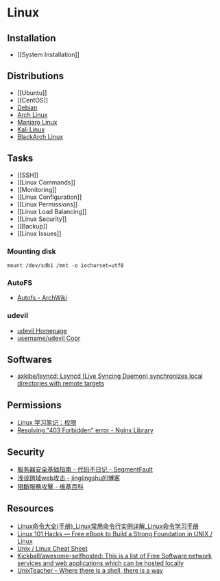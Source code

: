 # Linux

## Installation

- [[System Installation]]

## Distributions

- [[Ubuntu]]
- [[CentOS]]
- [Debian](https://www.debian.org/index.zh-cn.html)
- [Arch Linux](https://www.archlinux.org/)
- [Manjaro Linux](https://manjaro.org/)
- [Kali Linux](https://www.kali.org/)
- [BlackArch Linux](https://blackarch.org/index.html)

## Tasks

- [[SSH]]
- [[Linux Commands]]
- [[Monitoring]]
- [[Linux Configuration]]
- [[Linux Permissions]]
- [[Linux Load Balancing]]
- [[Linux Security]]
- [[Backup]]
- [[Linux Issues]]

### Mounting disk

    mount /dev/sdb1 /mnt -o iocharset=utf8

### AutoFS

- [Autofs - ArchWiki](https://wiki.archlinux.org/index.php/autofs)

### udevil

- [udevil Homepage](http://ignorantguru.github.io/udevil/)
- [username/udevil Copr](https://copr.fedorainfracloud.org/coprs/username/udevil/)

## Softwares

- [axkibe/lsyncd: Lsyncd (Live Syncing Daemon) synchronizes local directories with remote targets](https://github.com/axkibe/lsyncd)

## Permissions

- [Linux 学习笔记：权限](https://blog.laisky.com/p/linux-premission/)
- [Resolving "403 Forbidden" error - Nginx Library](http://nginxlibrary.com/403-forbidden-error/)

## Security

- [服务器安全基础指南 - 代码不日记 - SegmentFault](https://segmentfault.com/a/1190000005753282)
- [浅谈跨域web攻击 - jinglingshu的博客](http://www.jinglingshu.org/?p=3964)
- [阻斷服務攻擊 - 维基百科](https://zh.wikipedia.org/zh-cn/%e9%98%bb%e6%96%b7%e6%9c%8d%e5%8b%99%e6%94%bb%e6%93%8a)

## Resources

- [Linux命令大全(手册)_Linux常用命令行实例详解_Linux命令学习手册](http://man.linuxde.net/)
- [Linux 101 Hacks — Free eBook to Build a Strong Foundation in UNIX / Linux](http://linux.101hacks.com/)
- [Unix / Linux Cheat Sheet](http://cheatsheetworld.com/programming/unix-linux-cheat-sheet/)
- [Kickball/awesome-selfhosted: This is a list of Free Software network services and web applications which can be hosted locally](https://github.com/Kickball/awesome-selfhosted)
- [UnixTeacher – Where there is a shell, there is a way](https://www.unixteacher.org/)
